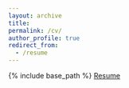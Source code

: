 ```yaml
---
layout: archive
title:
permalink: /cv/
author_profile: true
redirect_from:
  - /resume
---
```


{% include base_path %}
[Resume](/files/Resume_12_05_21.pdf)
<!-- <object data="https://github.com/rrlcs/rrlcs.github.io/blob/master/files/Resume_12_05_21.pdf" type="application/pdf" width="700px" height="700px">
    <embed src="https://github.com/rrlcs/rrlcs.github.io/blob/master/files/Resume_12_05_21.pdf">
        <p>This browser does not support PDFs. Please download the PDF to view it: <a href="https://github.com/rrlcs/rrlcs.github.io/blob/master/files/Resume_12_05_21.pdf">Download PDF</a>.</p>
    </embed>
</object> -->
<!-- <a href="rrlcs.github.io/files/Resume_12_05_21.pdf">CV</a> -->